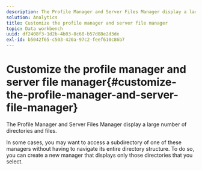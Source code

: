 ```yaml
---
description: The Profile Manager and Server Files Manager display a large number of directories and files.
solution: Analytics
title: Customize the profile manager and server file manager
topic: Data workbench
uuid: df2408f3-1d2b-4b03-8c68-b57d88e2d3de
exl-id: b5042f65-c503-420a-97c2-feef610c86b7
---
```

# Customize the profile manager and server file manager{#customize-the-profile-manager-and-server-file-manager}

The Profile Manager and Server Files Manager display a large number of directories and files.

 In some cases, you may want to access a subdirectory of one of these managers without having to navigate its entire directory structure. To do so, you can create a new manager that displays only those directories that you select.
